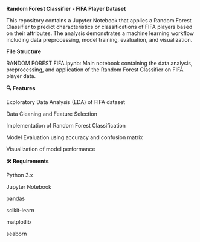 **Random Forest Classifier - FIFA Player Dataset**


This repository contains a Jupyter Notebook that applies a Random Forest Classifier to predict characteristics or classifications of FIFA players based on their attributes. The analysis demonstrates a machine learning workflow including data preprocessing, model training, evaluation, and visualization.

**File Structure**

RANDOM FOREST FIFA.ipynb: Main notebook containing the data analysis, preprocessing, and application of the Random Forest Classifier on FIFA player data.

**🔍 Features**

Exploratory Data Analysis (EDA) of FIFA dataset

Data Cleaning and Feature Selection

Implementation of Random Forest Classification

Model Evaluation using accuracy and confusion matrix

Visualization of model performance

**🛠️ Requirements**

Python 3.x

Jupyter Notebook

pandas

scikit-learn

matplotlib

seaborn
